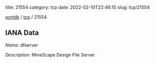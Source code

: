 title: 21554
category: tcp
date: 2022-02-10T22:46:10
slug: tcp/21554

[portdb](/) / [tcp](/category/tcp.html) / 21554


## IANA Data

_Name:_ dfserver

_Description:_ MineScape Design File Server

